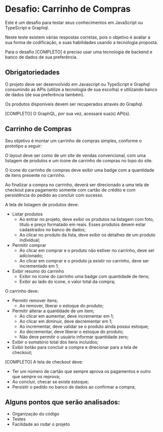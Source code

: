 # Desafio: Carrinho de Compras

Este é um desafio para testar seus conhecimentos em JavaScript ou TypeScript e Graphql.

Neste teste existem várias respostas corretas, pois o objetivo é avaliar a sua forma de codificação, e suas habilidades usando a tecnologia proposta.

Para o desafio [COMPLETO] é preciso usar uma tecnologia de backend e banco de dados de sua preferência.

## Obrigatoriedades

O projeto deve ser desenvolvido em Javascript ou TypeScript e Graphql consumindo as APIs (utilize a tecnologia de sua escolha) e utilizando banco de dados (de sua preferência também).

Os produtos disponíveis devem ser recuperados através do Graphql.

[COMPLETO] O GraphQL, por sua vez, acessará sua(s) API(s).

## Carrinho de Compras

Seu objetivo é montar um carrinho de compras simples, conforme o prototipo a seguir:

O layout deve ser como de um site de vendas convencional, com uma listagem de produtos e um ícone de carrinho de compras no topo do site.

O ícone do carrinho de compras deve exibir uma badge com a quantidade de itens presente no carrinho.

Ao finalizar a compra no carrinho, deverá ser direcionado a uma tela de checkout para pagamento somente com cartão de crédito e com persistência do pedido ao concluir com sucesso.

A tela de listagem de produtos deve:

- Listar produtos
  - Ao entrar no projeto, deve exibir os produtos na listagem com foto, titulo e preço formatado em reais. Esses produtos devem estar cadastrados no banco de dados;
  - Ao clicar no produto da lista, deve exibir os detalhes de um produto individual;
- Permitir comprar
  - Ao clicar em comprar e o produto não estiver no carrinho, deve ser adicionado;
  - Ao clicar em comprar e o produto ja existir no carrinho, deve ser incrementado em 1;
- Exibir resumo do carrinho
  - Exibir no ícone do carrinho uma badge com quantidade de itens;
  - Exibir ao lado do icone, o valor total da compra;

O carrinho deve:

- Permitir remover itens;
  - Ao remover, liberar o estoque do produto;
- Permitir alterar a quantidade de um item;
  - Ao clicar em aumentar, deve incrementar em 1;
  - Ao clicar em diminuir, deve decrementar em 1;
  - Ao incrementar, deve validar se o produto ainda possui estoque;
  - Ao decrementar, deve liberar o estoque do produto;
  - Não deve permitir o usuário informar quantidade zero;
- Exibir o somatório total dos itens incluidos;
- Exibir botão para concluir a compra e direcionar para a tela de checkout;


[COMPLETO] A tela de checkout deve:

- Ter um número de cartão que sempre aprova os pagamentos e outro que sempre os reprova;
- Ao concluir, checar se existe estoque;
- Persistir o pedido no banco de dados ao confirmar a compra;

## Alguns pontos que serão analisados:
* Organização do código
* Testes
* Facilidade ao rodar o projeto